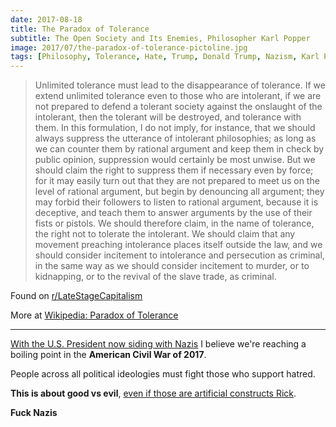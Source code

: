 ```yaml
---
date: 2017-08-18
title: The Paradox of Tolerance
subtitle: The Open Society and Its Enemies, Philosopher Karl Popper
image: 2017/07/the-paradox-of-tolerance-pictoline.jpg
tags: [Philosophy, Tolerance, Hate, Trump, Donald Trump, Nazism, Karl Popper, Resist]
---
```


> Unlimited tolerance must lead to the disappearance of tolerance. If we extend unlimited tolerance even to those who are intolerant, if we are not prepared to defend a tolerant society against the onslaught of the intolerant, then the tolerant will be destroyed, and tolerance with them. In this formulation, I do not imply, for instance, that we should always suppress the utterance of intolerant philosophies; as long as we can counter them by rational argument and keep them in check by public opinion, suppression would certainly be most unwise. But we should claim the right to suppress them if necessary even by force; for it may easily turn out that they are not prepared to meet us on the level of rational argument, but begin by denouncing all argument; they may forbid their followers to listen to rational argument, because it is deceptive, and teach them to answer arguments by the use of their fists or pistols. We should therefore claim, in the name of tolerance, the right not to tolerate the intolerant. We should claim that any movement preaching intolerance places itself outside the law, and we should consider incitement to intolerance and persecution as criminal, in the same way as we should consider incitement to murder, or to kidnapping, or to the revival of the slave trade, as criminal.

Found on [r/LateStageCapitalism](https://www.reddit.com/r/LateStageCapitalism/comments/6ub41y/the_paradox_of_tolerance/)

More at [Wikipedia: Paradox of Tolerance](https://en.wikipedia.org/wiki/Paradox_of_tolerance)

---

[With the U.S. President now siding with Nazis](https://www.theguardian.com/us-news/2017/aug/15/donald-trump-press-conference-far-right-defends-charlottesville) I believe we're reaching a boiling point in the **American Civil War of 2017**.

People across all political ideologies must fight those who support hatred.

**This is about good vs evil**, [even if those are artificial constructs Rick](https://www.youtube.com/watch?v=Kp2yZAxaiLk&feature=youtu.be&t=6m2s).

**Fuck Nazis**

